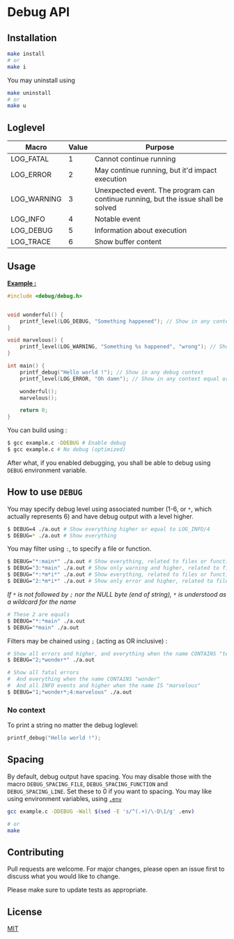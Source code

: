 # Debug API

## 

## Installation

```sh
make install
# or
make i
```
You may uninstall using
```sh
make uninstall
# or
make u
```

## Loglevel

| Macro | Value | Purpose |
|---|---|---|
| LOG_FATAL | 1 | Cannot continue running |
| LOG_ERROR | 2 | May continue running, but it'd impact execution |
| LOG_WARNING | 3 | Unexpected event. The program can continue running, but the issue shall be solved |
| LOG_INFO | 4 | Notable event |
| LOG_DEBUG | 5 | Information about execution |
| LOG_TRACE | 6 | Show buffer content |


## Usage

__[Example :](example.c)__
```cpp
#include <debug/debug.h>


void wonderful() {
	printf_level(LOG_DEBUG, "Something happened"); // Show in any context equal or below DEBUG (5)
}

void marvelous() {
	printf_level(LOG_WARNING, "Something %s happened", "wrong"); // Show in any context equal or below WARNING (3)
}

int main() {
	printf_debug("Hello world !"); // Show in any debug context
	printf_level(LOG_ERROR, "Oh damn"); // Show in any context equal or below ERROR (2)

	wonderful();
	marvelous();

	return 0;
}
```

You can build using :
```sh
$ gcc example.c -DDEBUG # Enable debug
$ gcc example.c # No debug (optimized)
```

After what, if you enabled debugging, you shall be able to debug using `DEBUG` environment variable.

## How to use `DEBUG`

You may specify debug level using associated number (1-6, or `*`, which actually represents 6) and have debug output with a level higher.
```sh
$ DEBUG=4 ./a.out # Show everything higher or equal to LOG_INFO/4
$ DEBUG=* ./a.out # Show everything
```

You may filter using `:`, to specify a file or function.
```sh
$ DEBUG="*:main*" ./a.out # Show everything, related to files or functions starting by "main" in their name 
$ DEBUG="3:*main" ./a.out # Show only warning and higher, related to files or functions ending by "main" in their name 
$ DEBUG="*:*m*i*" ./a.out # Show everything, related to files or functions having "m" in their name preceded by "i"
$ DEBUG="2:*m*i*" ./a.out # Show only error and higher, related to files or functions having "m" in their name preceded by "i"
```
*If `*` is not followed by `;` nor the NULL byte (end of string), `*` is understood as a wildcard for the name*
```sh
# These 2 are equals
$ DEBUG="*:*main" ./a.out
$ DEBUG="*main" ./a.out
```

Filters may be chained using `;` (acting as OR inclusive) :
```sh
# Show all errors and higher, and everything when the name CONTAINS "test"
$ DEBUG="2;*wonder*" ./a.out

# Show all fatal errors
#  And everything when the name CONTAINS "wonder"
#  And all INFO events and higher when the name IS "marvelous"
$ DEBUG="1;*wonder*;4:marvelous" ./a.out
```

### No context

To print a string no matter the debug loglevel:
```cpp
printf_debug("Hello world !");
```

## Spacing

By default, debug output have spacing.
You may disable those with the macro `DEBUG_SPACING_FILE`, `DEBUG_SPACING_FUNCTION` and `DEBUG_SPACING_LINE`.
Set these to 0 if you want to spacing.
You may like using environment variables, using [`.env`](.env)
```sh
gcc example.c -DDEBUG -Wall $(sed -E 's/^(.+)/\-D\1/g' .env)

# or
make
```

## Contributing

Pull requests are welcome. For major changes, please open an issue first
to discuss what you would like to change.

Please make sure to update tests as appropriate.

## License

[MIT](LICENSE)